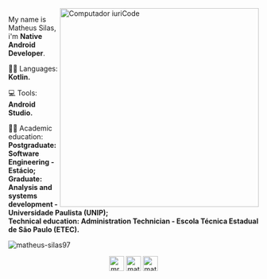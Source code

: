 <img src="https://raw.githubusercontent.com/MicaelliMedeiros/micaellimedeiros/master/image/computer-illustration.png" min-width="400px" max-width="400px" width="400px" align="right" alt="Computador iuriCode">

<p align="left"> 
  My name is Matheus Silas, i'm <strong>Native Android Developer</strong>.<br>
</p>

<p align="left">
  👨‍💻 Languages: <strong>Kotlin.</strong>
</p>

<p align="left">
  💻 Tools: <strong>Android Studio.</strong>
</p>

<p align="left">
  👨‍🎓 Academic education:<br>
	<strong>Postgraduate: Software Engineering - Estácio;</strong> <br>
	<strong>Graduate: Analysis and systems development - Universidade Paulista (UNIP);</strong> <br>
	<strong>Technical education: Administration Technician - Escola Técnica Estadual de São Paulo (ETEC).</strong>
</p>




<p><img align="center" src="https://github-readme-stats.vercel.app/api/top-langs/?username=matheus-silas97&layout=compact&hide=html" alt="matheus-silas97" /></p>



<p align="center">
<a href="https://twitter.com/mr_noob97" target="blank"><img align="center" src="https://cdn.jsdelivr.net/npm/simple-icons@3.0.1/icons/twitter.svg" alt="mr_noob97" height="30" width="30" /></a>
<a href="https://linkedin.com/in/matheus-silas97" target="blank"><img align="center" src="https://cdn.jsdelivr.net/npm/simple-icons@3.0.1/icons/linkedin.svg" alt="matheus-silas97" height="30" width="30" /></a>
<a href="https://instagram.com/matheus.silas" target="blank"><img align="center" src="https://cdn.jsdelivr.net/npm/simple-icons@3.0.1/icons/instagram.svg" alt="matheus.silas" height="30" width="30" /></a>
</p>
